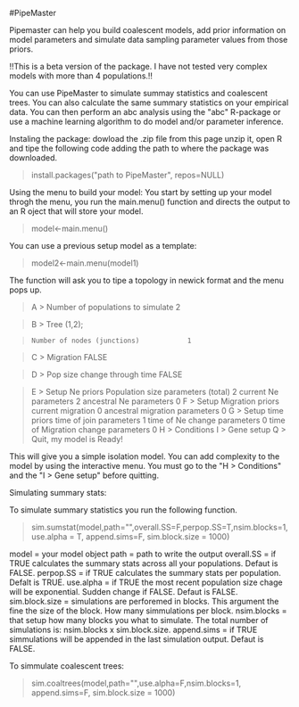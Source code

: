 #PipeMaster

Pipemaster can help you build coalescent models, add prior information on model parameters and simulate data sampling parameter values from those priors.

!!This is a beta version of the package. I have not tested very complex models with more than 4 populations.!!

You can use PipeMaster to simulate summay statistics and coalescent trees. You can also calculate the same summary statistics on your empirical data. You can then perform an abc analysis using the "abc" R-package or use a machine learning algorithm to do model and/or parameter inference.

Instaling the package:
dowload the .zip file from this page unzip it, open R and tipe the following code adding the path to where the package was downloaded.

> install.packages("path to PipeMaster", repos=NULL)

Using the menu to build your model:
You start by setting up your model throgh the menu, you run the main.menu() function and directs the output to an R oject that will store your model.

> model<-main.menu()

You can use a previous setup model as a template:

> model2<-main.menu(model1)

The function will ask you to tipe a topology in newick format and the menu pops up.


> A > Number of populations to simulate      2

> B > Tree                                   (1,2);

>     Number of nodes (junctions)            1

> C > Migration                              FALSE

> D > Pop size change through time           FALSE

> E > Setup Ne priors
>     Population size parameters (total)     2
>     current Ne parameters                  2
>     ancestral Ne parameters                0
> F > Setup Migration priors
>     current migration                      0
>     ancestral migration parameters         0
> G > Setup time priors 
>     time of join parameters                1
>     time of Ne change parameters           0
>     time of Migration change parameters    0
> H > Conditions
> I > Gene setup
> Q > Quit, my model is Ready!

This will give you a simple isolation model. You can add complexity to the model by using the interactive menu.
You must go to the "H > Conditions" and the "I > Gene setup" before quitting.

Simulating summary stats:

To simulate summary statistics you run the following function.

> sim.sumstat(model,path="",overall.SS=F,perpop.SS=T,nsim.blocks=1,use.alpha = T, append.sims=F, sim.block.size = 1000)

model = your model object
path = path to write the output
overall.SS = if TRUE calculates the summary stats across all your populations. Defaut is FALSE.
perpop.SS = if TRUE calculates the summary stats per population. Defalt is TRUE.
use.alpha = if TRUE the most recent population size chage will be exponential. Sudden change if FALSE. Defaut is FALSE.
sim.block.size = simulations are perforemed in blocks. This argument the fine the size of the block. How many simmulations per block.
nsim.blocks = that setup how many blocks you what to simulate. The total number of simulations is: nsim.blocks x sim.block.size.
append.sims = if TRUE simmulations will be appended in the last simulation output. Defaut is FALSE.

To simmulate coalescent trees:

> sim.coaltrees(model,path="",use.alpha=F,nsim.blocks=1, append.sims=F, sim.block.size = 1000)


